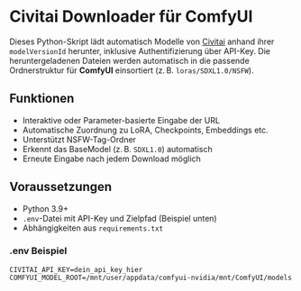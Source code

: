 # Civitai Downloader für ComfyUI

Dieses Python-Skript lädt automatisch Modelle von [Civitai](https://civitai.com) anhand ihrer `modelVersionId` herunter, inklusive Authentifizierung über API-Key. Die heruntergeladenen Dateien werden automatisch in die passende Ordnerstruktur für **ComfyUI** einsortiert (z. B. `loras/SDXL1.0/NSFW`).

## Funktionen

- Interaktive oder Parameter-basierte Eingabe der URL
- Automatische Zuordnung zu LoRA, Checkpoints, Embeddings etc.
- Unterstützt NSFW-Tag-Ordner
- Erkennt das BaseModel (z. B. `SDXL1.0`) automatisch
- Erneute Eingabe nach jedem Download möglich

## Voraussetzungen

- Python 3.9+
- `.env`-Datei mit API-Key und Zielpfad (Beispiel unten)
- Abhängigkeiten aus `requirements.txt`

### .env Beispiel

```env
CIVITAI_API_KEY=dein_api_key_hier
COMFYUI_MODEL_ROOT=/mnt/user/appdata/comfyui-nvidia/mnt/ComfyUI/models